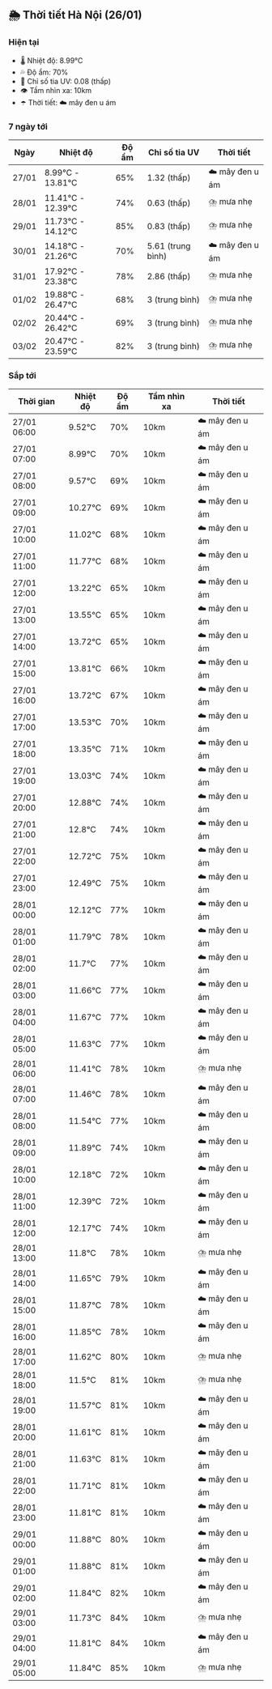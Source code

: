 ## 🌦️ Thời tiết Hà Nội (26/01)

### Hiện tại

- 🌡️ Nhiệt độ: 8.99℃
- 💦 Độ ẩm: 70%
- 🌟 Chỉ số tia UV: 0.08 (thấp)
- 👁️ Tầm nhìn xa: 10km
- ☂️ Thời tiết: ☁️ mây đen u ám

### 7 ngày tới

| Ngày | Nhiệt độ | Độ ẩm | Chỉ số tia UV | Thời tiết |
| --- | --- | --- | --- | --- |
| 27/01 | 8.99℃ - 13.81℃ | 65% | 1.32 (thấp) | ☁️ mây đen u ám |
| 28/01 | 11.41℃ - 12.39℃ | 74% | 0.63 (thấp) | ⛈️ mưa nhẹ |
| 29/01 | 11.73℃ - 14.12℃ | 85% | 0.83 (thấp) | ⛈️ mưa nhẹ |
| 30/01 | 14.18℃ - 21.26℃ | 70% | 5.61 (trung bình) | ☁️ mây đen u ám |
| 31/01 | 17.92℃ - 23.38℃ | 78% | 2.86 (thấp) | ⛈️ mưa nhẹ |
| 01/02 | 19.88℃ - 26.47℃ | 68% | 3 (trung bình) | ⛈️ mưa nhẹ |
| 02/02 | 20.44℃ - 26.42℃ | 69% | 3 (trung bình) | ⛈️ mưa nhẹ |
| 03/02 | 20.47℃ - 23.59℃ | 82% | 3 (trung bình) | ⛈️ mưa nhẹ |

### Sắp tới

| Thời gian | Nhiệt độ | Độ ẩm | Tầm nhìn xa | Thời tiết |
| --- | --- | --- | --- | --- |
| 27/01 06:00 | 9.52℃ | 70% | 10km | ☁️ mây đen u ám |
| 27/01 07:00 | 8.99℃ | 70% | 10km | ☁️ mây đen u ám |
| 27/01 08:00 | 9.57℃ | 69% | 10km | ☁️ mây đen u ám |
| 27/01 09:00 | 10.27℃ | 69% | 10km | ☁️ mây đen u ám |
| 27/01 10:00 | 11.02℃ | 68% | 10km | ☁️ mây đen u ám |
| 27/01 11:00 | 11.77℃ | 68% | 10km | ☁️ mây đen u ám |
| 27/01 12:00 | 13.22℃ | 65% | 10km | ☁️ mây đen u ám |
| 27/01 13:00 | 13.55℃ | 65% | 10km | ☁️ mây đen u ám |
| 27/01 14:00 | 13.72℃ | 65% | 10km | ☁️ mây đen u ám |
| 27/01 15:00 | 13.81℃ | 66% | 10km | ☁️ mây đen u ám |
| 27/01 16:00 | 13.72℃ | 67% | 10km | ☁️ mây đen u ám |
| 27/01 17:00 | 13.53℃ | 70% | 10km | ☁️ mây đen u ám |
| 27/01 18:00 | 13.35℃ | 71% | 10km | ☁️ mây đen u ám |
| 27/01 19:00 | 13.03℃ | 74% | 10km | ☁️ mây đen u ám |
| 27/01 20:00 | 12.88℃ | 74% | 10km | ☁️ mây đen u ám |
| 27/01 21:00 | 12.8℃ | 74% | 10km | ☁️ mây đen u ám |
| 27/01 22:00 | 12.72℃ | 75% | 10km | ☁️ mây đen u ám |
| 27/01 23:00 | 12.49℃ | 75% | 10km | ☁️ mây đen u ám |
| 28/01 00:00 | 12.12℃ | 77% | 10km | ☁️ mây đen u ám |
| 28/01 01:00 | 11.79℃ | 78% | 10km | ☁️ mây đen u ám |
| 28/01 02:00 | 11.7℃ | 77% | 10km | ☁️ mây đen u ám |
| 28/01 03:00 | 11.66℃ | 77% | 10km | ☁️ mây đen u ám |
| 28/01 04:00 | 11.67℃ | 77% | 10km | ☁️ mây đen u ám |
| 28/01 05:00 | 11.63℃ | 77% | 10km | ☁️ mây đen u ám |
| 28/01 06:00 | 11.41℃ | 78% | 10km | ⛈️ mưa nhẹ |
| 28/01 07:00 | 11.46℃ | 78% | 10km | ☁️ mây đen u ám |
| 28/01 08:00 | 11.54℃ | 77% | 10km | ☁️ mây đen u ám |
| 28/01 09:00 | 11.89℃ | 74% | 10km | ☁️ mây đen u ám |
| 28/01 10:00 | 12.18℃ | 72% | 10km | ☁️ mây đen u ám |
| 28/01 11:00 | 12.39℃ | 72% | 10km | ☁️ mây đen u ám |
| 28/01 12:00 | 12.17℃ | 74% | 10km | ☁️ mây đen u ám |
| 28/01 13:00 | 11.8℃ | 78% | 10km | ⛈️ mưa nhẹ |
| 28/01 14:00 | 11.65℃ | 79% | 10km | ☁️ mây đen u ám |
| 28/01 15:00 | 11.87℃ | 78% | 10km | ☁️ mây đen u ám |
| 28/01 16:00 | 11.85℃ | 78% | 10km | ☁️ mây đen u ám |
| 28/01 17:00 | 11.62℃ | 80% | 10km | ⛈️ mưa nhẹ |
| 28/01 18:00 | 11.5℃ | 81% | 10km | ⛈️ mưa nhẹ |
| 28/01 19:00 | 11.57℃ | 81% | 10km | ☁️ mây đen u ám |
| 28/01 20:00 | 11.61℃ | 81% | 10km | ☁️ mây đen u ám |
| 28/01 21:00 | 11.63℃ | 81% | 10km | ☁️ mây đen u ám |
| 28/01 22:00 | 11.71℃ | 81% | 10km | ☁️ mây đen u ám |
| 28/01 23:00 | 11.81℃ | 81% | 10km | ☁️ mây đen u ám |
| 29/01 00:00 | 11.88℃ | 80% | 10km | ☁️ mây đen u ám |
| 29/01 01:00 | 11.88℃ | 81% | 10km | ☁️ mây đen u ám |
| 29/01 02:00 | 11.84℃ | 82% | 10km | ☁️ mây đen u ám |
| 29/01 03:00 | 11.73℃ | 84% | 10km | ⛈️ mưa nhẹ |
| 29/01 04:00 | 11.81℃ | 84% | 10km | ☁️ mây đen u ám |
| 29/01 05:00 | 11.84℃ | 85% | 10km | ⛈️ mưa nhẹ |
